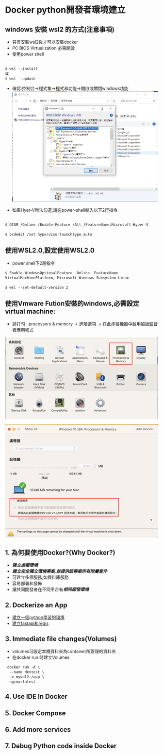 # Docker python開發者環境建立
## windows 安裝 wsl2 的方式(注意事項)
- 只有安裝wsl2後才可以安裝docker
- PC BIOS Virtualization 必需開啟 
- 使用power shell

```

$ wsl --install
或
$ wsl --update

```

- 確認:控制台->程式集->程式和功能->開啟或關閉windows功能
![](./images/pic1.png)

- 如果Hyer-V無法勾選,請在power-shell輸入以下2行指令

```

$ DISM /Online /Enable-Feature /All /FeatureName:Microsoft-Hyper-V

$ bcdedit /set hypervisorlaunchtype auto
```

## 使用WSL2.0,設定使用WSL2.0
- power shell下2段指令

```
$ Enable-WindowsOptionalFeature -Online -FeatureName VirtualMachinePlatform, Microsoft-Windows-Subsystem-Linux

$ wsl --set-default-version 2
```

## 使用Vmware Fution安裝的windows,必需設定virtual machine:

- 請打勾 : processors & memory -> 進階選項 -> 在此虛擬機器中啟用超級監督者應用程式

![](./images/pic2.png)

![](./images/pic3.png)

## 1. 為何要使用Docker?(Why Docker?)
- ***建立虛擬環境***
- ***建立完全獨立環境專案,並提供該專案所有附屬套件***
- 可建立多個服務,如資料庫服務
- 容易部署和發佈
- 讓共同開發者在不同平台有***相同開發環境***
  
## 2. Dockerize an App

- [建立一個python學習的環境](1.建立pyhton學習環境)
- [建立fastapi和redis](2.建立fastapi和redis)

  
## 3. Immediate file changes(Volumes)
- volumes可設定本機資料夾為container所管理的資料夾
- 在docker run 時建立Volumes 

```
 docker run -d \
  --name devtest \
  -v myvol2:/app \
  nginx:latest
```


## 4. Use IDE In Docker
## 5. Docker Compose
## 6. Add more services
## 7. Debug Python code inside Docker
